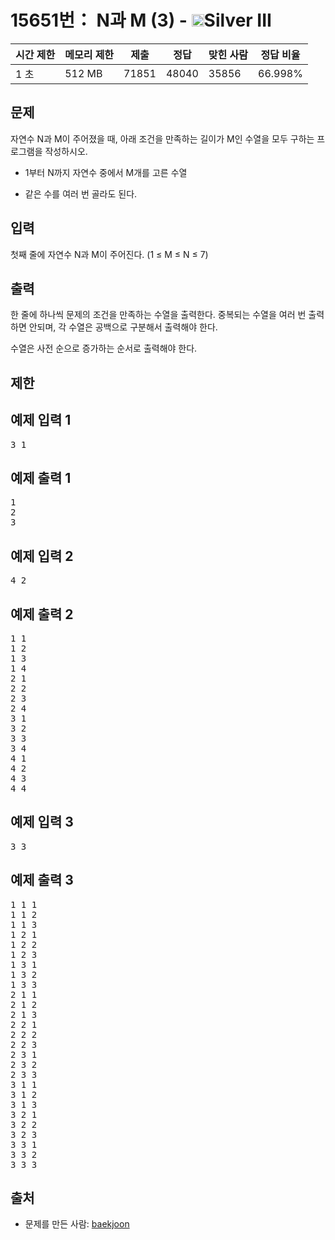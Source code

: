 # 15651번： N과 M (3) - <img src="https://static.solved.ac/tier_small/8.svg" style="height:20px" />Silver III


| 시간 제한 | 메모리 제한 | 제출 | 정답 | 맞힌 사람 | 정답 비율 |
| --- | --- | --- | --- | --- | --- |
| 1 초 | 512 MB | 71851 | 48040 | 35856 | 66.998% |


## 문제


자연수 N과 M이 주어졌을 때, 아래 조건을 만족하는 길이가 M인 수열을 모두 구하는 프로그램을 작성하시오.

- 1부터 N까지 자연수 중에서 M개를 고른 수열

- 같은 수를 여러 번 골라도 된다.





## 입력


첫째 줄에 자연수 N과 M이 주어진다. (1 ≤ M ≤ N ≤ 7)




## 출력


한 줄에 하나씩 문제의 조건을 만족하는 수열을 출력한다. 중복되는 수열을 여러 번 출력하면 안되며, 각 수열은 공백으로 구분해서 출력해야 한다.

수열은 사전 순으로 증가하는 순서로 출력해야 한다.




## 제한




## 예제 입력 1


<pre>3 1
</pre>


## 예제 출력 1


<pre>1
2
3
</pre>




## 예제 입력 2


<pre>4 2
</pre>


## 예제 출력 2


<pre>1 1
1 2
1 3
1 4
2 1
2 2
2 3
2 4
3 1
3 2
3 3
3 4
4 1
4 2
4 3
4 4
</pre>




## 예제 입력 3


<pre>3 3
</pre>


## 예제 출력 3


<pre>1 1 1
1 1 2
1 1 3
1 2 1
1 2 2
1 2 3
1 3 1
1 3 2
1 3 3
2 1 1
2 1 2
2 1 3
2 2 1
2 2 2
2 2 3
2 3 1
2 3 2
2 3 3
3 1 1
3 1 2
3 1 3
3 2 1
3 2 2
3 2 3
3 3 1
3 3 2
3 3 3
</pre>






## 출처


- 문제를 만든 사람: [baekjoon](/user/baekjoon)




